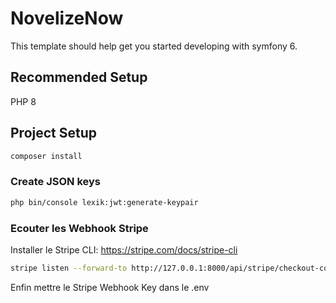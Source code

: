 # NovelizeNow

This template should help get you started developing with symfony 6.

## Recommended Setup

PHP 8

## Project Setup

```sh
composer install
```

### Create JSON keys

```sh
php bin/console lexik:jwt:generate-keypair
```


### Ecouter les Webhook Stripe 

Installer le Stripe CLI: https://stripe.com/docs/stripe-cli

```sh
stripe listen --forward-to http://127.0.0.1:8000/api/stripe/checkout-completed-webhook
```

Enfin mettre le Stripe Webhook Key dans le .env